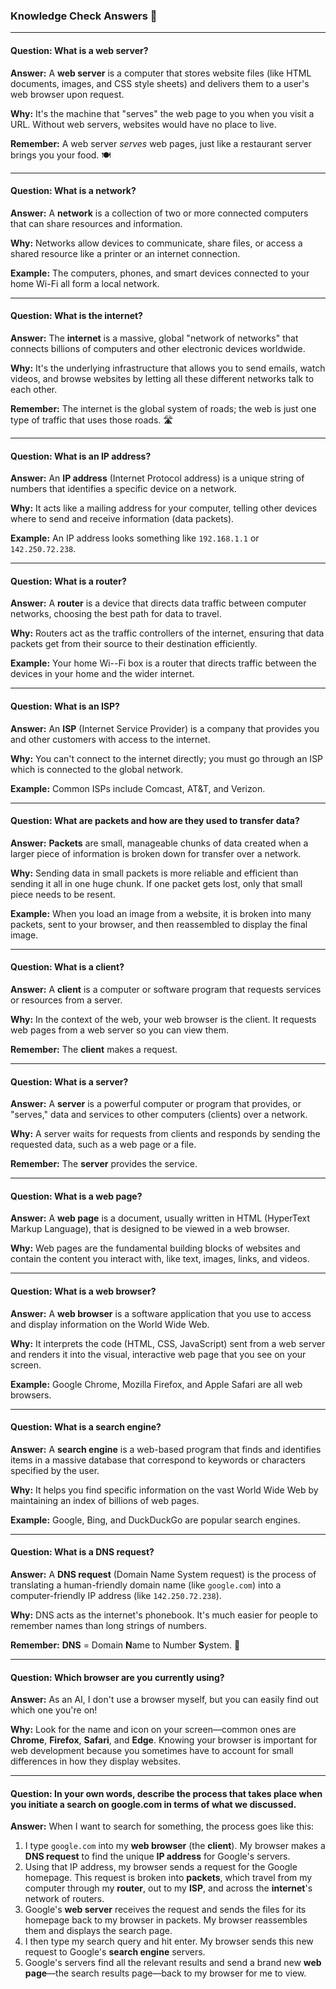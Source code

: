 ### Knowledge Check Answers 🎯

---

#### Question: What is a web server?

**Answer:** A **web server** is a computer that stores website files (like HTML documents, images, and CSS style sheets) and delivers them to a user's web browser upon request.

**Why:** It's the machine that "serves" the web page to you when you visit a URL. Without web servers, websites would have no place to live.

**Remember:** A web server *serves* web pages, just like a restaurant server brings you your food. 🍽️

---

#### Question: What is a network?

**Answer:** A **network** is a collection of two or more connected computers that can share resources and information.

**Why:** Networks allow devices to communicate, share files, or access a shared resource like a printer or an internet connection.

**Example:** The computers, phones, and smart devices connected to your home Wi-Fi all form a local network.

---

#### Question: What is the internet?

**Answer:** The **internet** is a massive, global "network of networks" that connects billions of computers and other electronic devices worldwide.

**Why:** It's the underlying infrastructure that allows you to send emails, watch videos, and browse websites by letting all these different networks talk to each other.

**Remember:** The internet is the global system of roads; the web is just one type of traffic that uses those roads. 🛣️

---

#### Question: What is an IP address?

**Answer:** An **IP address** (Internet Protocol address) is a unique string of numbers that identifies a specific device on a network.

**Why:** It acts like a mailing address for your computer, telling other devices where to send and receive information (data packets).

**Example:** An IP address looks something like `192.168.1.1` or `142.250.72.238`.

---

#### Question: What is a router?

**Answer:** A **router** is a device that directs data traffic between computer networks, choosing the best path for data to travel.

**Why:** Routers act as the traffic controllers of the internet, ensuring that data packets get from their source to their destination efficiently.

**Example:** Your home Wi--Fi box is a router that directs traffic between the devices in your home and the wider internet.

---

#### Question: What is an ISP?

**Answer:** An **ISP** (Internet Service Provider) is a company that provides you and other customers with access to the internet.

**Why:** You can't connect to the internet directly; you must go through an ISP which is connected to the global network.

**Example:** Common ISPs include Comcast, AT&T, and Verizon.

---

#### Question: What are packets and how are they used to transfer data?

**Answer:** **Packets** are small, manageable chunks of data created when a larger piece of information is broken down for transfer over a network.

**Why:** Sending data in small packets is more reliable and efficient than sending it all in one huge chunk. If one packet gets lost, only that small piece needs to be resent.

**Example:** When you load an image from a website, it is broken into many packets, sent to your browser, and then reassembled to display the final image.

---

#### Question: What is a client?

**Answer:** A **client** is a computer or software program that requests services or resources from a server.

**Why:** In the context of the web, your web browser is the client. It requests web pages from a web server so you can view them.

**Remember:** The **client** makes a request.

---

#### Question: What is a server?

**Answer:** A **server** is a powerful computer or program that provides, or "serves," data and services to other computers (clients) over a network.

**Why:** A server waits for requests from clients and responds by sending the requested data, such as a web page or a file.

**Remember:** The **server** provides the service.

---

#### Question: What is a web page?

**Answer:** A **web page** is a document, usually written in HTML (HyperText Markup Language), that is designed to be viewed in a web browser.

**Why:** Web pages are the fundamental building blocks of websites and contain the content you interact with, like text, images, links, and videos.

---

#### Question: What is a web browser?

**Answer:** A **web browser** is a software application that you use to access and display information on the World Wide Web.

**Why:** It interprets the code (HTML, CSS, JavaScript) sent from a web server and renders it into the visual, interactive web page that you see on your screen.

**Example:** Google Chrome, Mozilla Firefox, and Apple Safari are all web browsers.

---

#### Question: What is a search engine?

**Answer:** A **search engine** is a web-based program that finds and identifies items in a massive database that correspond to keywords or characters specified by the user.

**Why:** It helps you find specific information on the vast World Wide Web by maintaining an index of billions of web pages.

**Example:** Google, Bing, and DuckDuckGo are popular search engines.

---

#### Question: What is a DNS request?

**Answer:** A **DNS request** (Domain Name System request) is the process of translating a human-friendly domain name (like `google.com`) into a computer-friendly IP address (like `142.250.72.238`).

**Why:** DNS acts as the internet's phonebook. It's much easier for people to remember names than long strings of numbers.

**Remember:** **DNS** = Domain **N**ame to Number **S**ystem. 📖

---

#### Question: Which browser are you currently using?

**Answer:** As an AI, I don't use a browser myself, but you can easily find out which one you're on!

**Why:** Look for the name and icon on your screen—common ones are **Chrome**, **Firefox**, **Safari**, and **Edge**. Knowing your browser is important for web development because you sometimes have to account for small differences in how they display websites.

---

#### Question: In your own words, describe the process that takes place when you initiate a search on google.com in terms of what we discussed.

**Answer:** When I want to search for something, the process goes like this:
1.  I type `google.com` into my **web browser** (the **client**). My browser makes a **DNS request** to find the unique **IP address** for Google's servers.
2.  Using that IP address, my browser sends a request for the Google homepage. This request is broken into **packets**, which travel from my computer through my **router**, out to my **ISP**, and across the **internet**'s network of routers.
3.  Google's **web server** receives the request and sends the files for its homepage back to my browser in packets. My browser reassembles them and displays the search page.
4.  I then type my search query and hit enter. My browser sends this new request to Google's **search engine** servers.
5.  Google's servers find all the relevant results and send a brand new **web page**—the search results page—back to my browser for me to view.